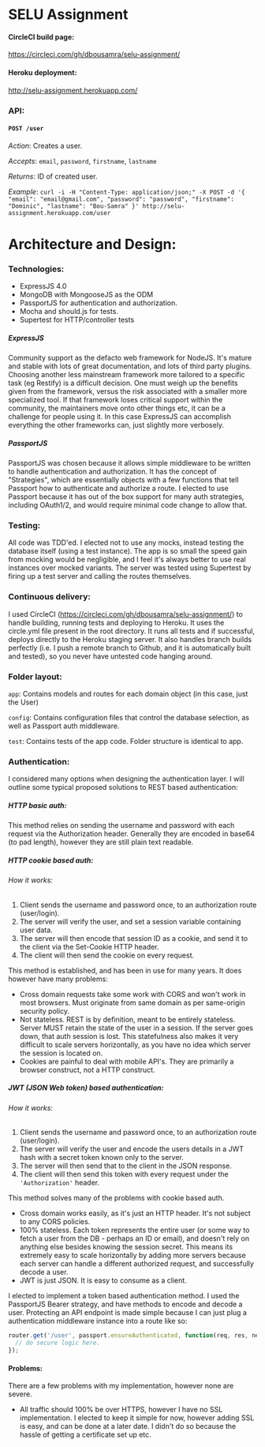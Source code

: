 # SELU Assignment

#### CircleCI build page:

https://circleci.com/gh/dbousamra/selu-assignment/

#### Heroku deployment:

http://selu-assignment.herokuapp.com/


### API:

#### ```POST /user``` 

*Action*: Creates a user.

*Accepts*: ```email```, ```password```, ```firstname```, ```lastname```

*Returns*: ID of created user.

*Example*: ```curl -i -H "Content-Type: application/json;" -X POST -d '{ "email": "email@gmail.com", "password": "password", "firstname": "Dominic", "lastname": "Bou-Samra" }' http://selu-assignment.herokuapp.com/user```


Architecture and Design:
========================

### Technologies:

- ExpressJS 4.0
- MongoDB with MongooseJS as the ODM
- PassportJS for authentication and authorization.
- Mocha and should.js for tests.
- Supertest for HTTP/controller tests

##### ExpressJS

Community support as the defacto web framework for NodeJS. It's mature and stable with lots of great documentation, and lots of third party plugins. Choosing another less mainstream framework more tailored to a specific task (eg Restify) is a difficult decision. One must weigh up the benefits given from the framework, versus the risk associated with a smaller more specialized tool. If that framework loses critical support within the community, the maintainers move onto other things etc, it can be a challenge for people using it. In this case ExpressJS can accomplish everything the other frameworks can, just slightly more verbosely.

##### PassportJS

PassportJS was chosen because it allows simple middleware to be written to handle authentication and authorization. It has the concept of "Strategies", which are essentially objects with a few functions that tell Passport how to authenticate and authorize a route. I elected to use Passport because it has out of the box support for many auth strategies, including OAuth1/2, and would require minimal code change to allow that.

### Testing:

All code was TDD'ed. I elected not to use any mocks, instead testing the database itself (using a test instance). The app is so small the speed gain from mocking would be negligible, and I feel it's always better to use real instances over mocked variants. The server was tested using Supertest by firing up a test server and calling the routes themselves. 

### Continuous delivery:

I used CircleCI (https://circleci.com/gh/dbousamra/selu-assignment/) to handle building, running tests and deploying to Heroku. It uses the circle.yml file present in the root directory. It runs all tests and if successful, deploys directly to the Heroku staging server. It also handles branch builds perfectly (i.e. I push a remote branch to Github, and it is automatically built and tested), so you never have untested code hanging around.

### Folder layout:

```app```: Contains models and routes for each domain object (in this case, just the User)

```config```: Contains configuration files that control the database selection, as well as Passport auth middleware.

```test```: Contains tests of the app code. Folder structure is identical to app.

### Authentication:

I considered many options when designing the authentication layer. I will outline some typical proposed solutions to REST based authentication:

##### HTTP basic auth: 

This method relies on sending the username and password with each request via the Authorization header. Generally they are encoded in base64 (to pad length), however they are still plain text readable. 

##### HTTP cookie based auth: 

###### How it works:

1. Client sends the username and password once, to an authorization route (user/login). 
2. The server will verify the user, and set a session variable containing user data. 
3. The server will then encode that session ID as a cookie, and send it to the client via the Set-Cookie HTTP header.
4. The client will then send the cookie on every request.

This method is established, and has been in use for many years. It does however have many problems:

- Cross domain requests take some work with CORS and won't work in most browsers. Must originate from same domain as per same-origin security policy.
- Not stateless. REST is by definition, meant to be entirely stateless. Server MUST retain the state of the user in a session. If the server goes down, that auth session is lost. This statefulness also makes it very difficult to scale servers horizontally, as you have no idea which server the session is located on. 
- Cookies are painful to deal with mobile API's. They are primarily a browser construct, not a HTTP construct.

##### JWT (JSON Web token) based authentication:

###### How it works:

1. Client sends the username and password once, to an authorization route (user/login). 
2. The server will verify the user and encode the users details in a JWT hash with a secret token known only to the server.
3. The server will then send that to the client in the JSON response.
4. The client will then send this token with every request under the ```'Authorization'``` header.

This method solves many of the problems with cookie based auth.

- Cross domain works easily, as it's just an HTTP header. It's not subject to any CORS policies.
- 100% stateless. Each token represents the entire user (or some way to fetch a user from the DB - perhaps an ID or email), and doesn't rely on anything else besides knowing the session secret. This means its extremely easy to scale horizontally by adding more servers because each server can handle a different authorized request, and successfully decode a user.
- JWT is just JSON. It is easy to consume as a client.


I elected to implement a token based authentication method. I used the PassportJS Bearer strategy, and have methods to encode and decode a user. Protecting an API endpoint is made simple because I can just plug a authentication middleware instance into a route like so:

```javascript
router.get('/user', passport.ensureAuthenticated, function(req, res, next) {
  // do secure logic here.
});
```

#### Problems:

There are a few problems with my implementation, however none are severe.

- All traffic should 100% be over HTTPS, however I have no SSL implementation. I elected to keep it simple for now, however adding SSL is easy, and can be done at a later date. I didn't do so because the hassle of getting a certificate set up etc.
